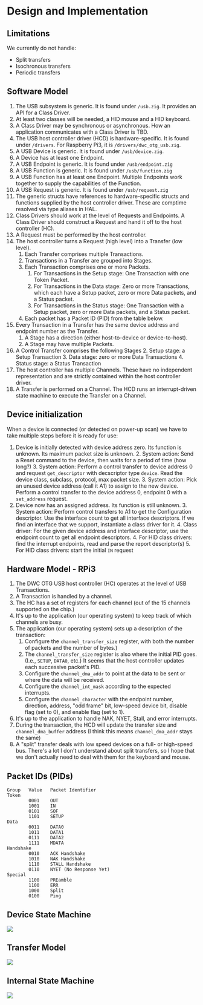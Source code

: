 # Design and Implementation

## Limitations

We currently do not handle:

  - Split transfers
  - Isochronous transfers
  - Periodic transfers

## Software Model

1. The USB subsystem is generic. It is found under `/usb.zig`. It provides an API for a Class Driver.
1. At least two classes will be needed, a HID mouse and a HID keyboard.
1. A Class Driver may be synchronous or asynchronous. How an application communicates with a Class Driver is TBD.
1. The USB host controller driver (HCD) is hardware-specific. It is found under `/drivers`. For Raspberry Pi3, it is `/drivers/dwc_otg_usb.zig`.
1. A USB Device is generic. It is found under `/usb/device.zig`.
1. A Device has at least one Endpoint.
1. A USB Endpoint is generic. It is found under `/usb/endpoint.zig`
2. A USB Function is generic. It is found under `/usb/function.zig`
3. A USB Function has at least one Endpoint. Multiple Endpoints work together to supply the capabilities of the Function.
1. A USB Request is generic. It is found under `/usb/request.zig`
1. The generic structs have references to hardware-specific structs and functions supplied by the host controller driver. These are comptime resolved via type aliases in HAL.
2. Class Drivers should work at the level of Requests and Endpoints. A Class Driver should construct a Request and hand it off to the host controller (HC).
1. A Request must be performed by the host controller.
1. The host controller turns a Request (high level) into a Transfer (low level). 
   1. Each Transfer comprises multiple Transactions. 
   1. Transactions in a Transfer are grouped into Stages.
   2. Each Transaction comprises one or more Packets.
      1. For Transactions in the Setup stage: One Transaction with one Token Packet.
      2. For Transactions in the Data stage: Zero or more Transactions, which each have a Setup packet, zero or more Data packets, and a Status packet.
      2. For Transactions in the Status stage: One Transaction with a Setup packet, zero or more Data packets, and a Status packet.
   1. Each packet has a Packet ID (PID) from the table below.
1. Every Transaction in a Transfer has the same device address and endpoint number as the Transfer.
   1. A Stage has a direction (either host-to-device or device-to-host).
   1. A Stage may have multiple Packets.
1. A Control Transfer comprises the following Stages
   2. Setup stage: a Setup Transaction
   3. Data stage: zero or more Data Transactions
   4. Status stage: a Status Transaction
1. The host controller has multiple Channels. These have no independent representation and are strictly contained within the host controller driver.
1. A Transfer is performed on a Channel. The HCD runs an interrupt-driven state machine to execute the Transfer on a Channel.

## Device initialization

When a device is connected (or detected on power-up scan) we have to take multiple steps before it is ready for use:

1. Device is initially detected with device address zero. Its function is unknown. Its maximum packet size is unknown.
   2. System action: Send a Reset command to the device, then waits for a period of time (how long?)
   3. System action: Perform a control transfer to device address 0 and request `get_descriptor` with decscriptor type `device`. Read the device class, subclass, protocol, max packet size.
   3. System action: Pick an unused device address (call it A1) to assign to the new device. Perform a control transfer to the device address 0, endpoint 0 with a `set_address` request.
2. Device now has an assigned address. Its function is still unknown.
   3. System action: Perform control transfers to A1 to get the Configuration descriptor. Use the interface count to get all interface descriptors. If we find an interface that we support, instantiate a class driver for it.
   4. Class driver: For the given device address and interface descriptor, use the endpoint count to get all endpoint descriptors.
   4. For HID class drivers: find the interrupt endpoints, read and parse the report descriptor(s)
   5. For HID class drivers: start the initial `IN` request

## Hardware Model - RPi3

1. The DWC OTG USB host controller (HC) operates at the level of USB Transactions.
2. A Transaction is handled by a channel.
3. The HC has a set of registers for each channel (out of the 15 channels supported on the chip.)
4. It's up to the application (our operating system) to keep track of which channels are busy.
5. The application (our operating system) sets up a description of the transaction:
   1. Configure the `channel_transfer_size` register, with both the number of packets and the number of bytes.)
   2. The `channel_transfer_size` register is also where the initial PID goes. (I.e., `SETUP`, `DATA0`, etc.) It seems that the host controller updates each successive packet's PID.
   2. Configure the `channel_dma_addr` to point at the data to be sent or where the data will be received.
   3. Configure the `channel_int_mask` according to the expected interrupts.
   4. Configure the `channel_character` with the endpoint number, direction, address, "odd frame" bit, low-speed device bit, disable flag (set to 0), and enable flag (set to 1).
6. It's up to the application to handle NAK, NYET, Stall, and error interrupts.
5. During the transaction, the HCD will update the transfer size and `channel_dma_buffer` address (I think this means `channel_dma_addr` stays the same)
6. A "split" transfer deals with low speed devices on a full- or high-speed bus. There's a lot I don't understand about split transfers, so I hope that we don't actually need to deal with them for the keyboard and mouse.

## Packet IDs (PIDs)

```
Group   Value   Packet Identifier
Token
        0001    OUT
        1001    IN 
        0101    SOF
        1101    SETUP
Data
        0011    DATA0
        1011    DATA1
        0111    DATA2
        1111    MDATA
Handshake
        0010    ACK Handshake
        1010    NAK Handshake
        1110    STALL Handshake
        0110    NYET (No Response Yet)
Special
        1100    PREamble
        1100    ERR
        1000    Split
        0100    Ping
```

## Device State Machine

![](device_state_machine.png)

## Transfer Model

![](transfer_model.png)

## Internal State Machine

![](transfer_state_machine.png)

